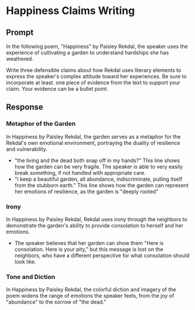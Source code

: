 # Happiness Claims Writing

## Prompt
In the following poem, "Happiness" by Paisley Rekdal, the speaker uses the experience of cultivating a garden to understand hardships she has weathered.

Write three defensible claims about how Rekdal uses literary elements to express the speaker's complex attitude toward her experiences. Be sure to incorporate at least. one piece of evidence from the text to support your claim. Your evidence can be a bullet point.

## Response

### Metaphor of the Garden
In Happiness by Paisley Rekdal, the garden serves as a metaphor for the Rekdal's own emotional environment, portraying the duality of resilience and vulnerability.
- "the living and the dead both snap off in my hands?" This line shows how the garden can be very fragile. The speaker is able to very easily break something, if not handled with appropriate care.
- "I keep a beautiful garden, all abundance, indiscriminate, pulling itself from the stubborn earth." This line shows how the garden can represent her emotions of resilience, as the garden is "deeply rooted"

### Irony
In Happiness by Paisley Rekdal, Rekdal uses irony through the neighbors to demonstrate the garden's ability to provide consolation to herself and her emotions.
- The speaker believes that her garden can show them "Here is consolation. Here is your pity," but this message is lost on the neighbors, who have a different perspective for what consolation should look like.

### Tone and Diction
In Happiness by Paisley Rekdal, the colorful diction and imagery of the poem widens the range of emotions the speaker feels, from the joy of "abundance" to the sorrow of "the dead."